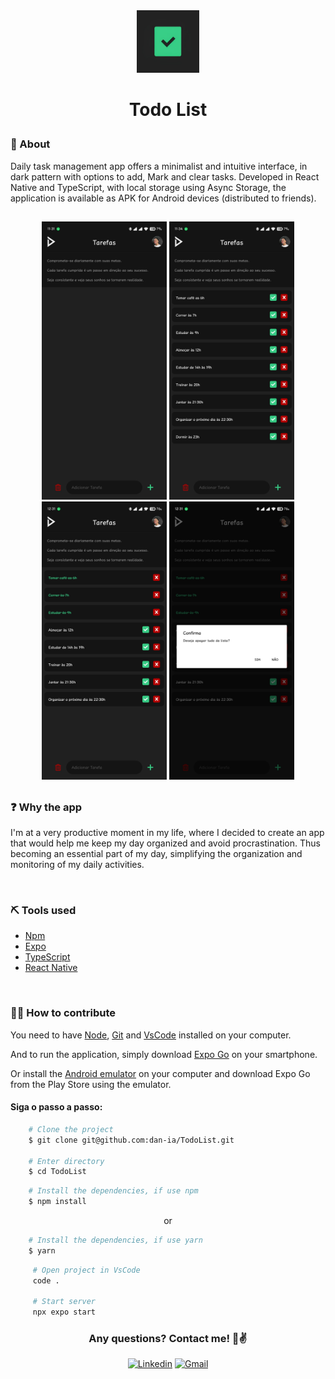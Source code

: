 

<div align="center">
  <img src="./src/assets/Readme/icon.png" width="100px" height="100px">
</div>

<h1 align='center'>
 <p>Todo List </p>
</h1>



### 📕 About

Daily task management app offers
a minimalist and intuitive interface, in
dark pattern with options to add,
Mark and clear tasks. Developed in
React Native and TypeScript, with
local storage using Async Storage,
the application is available as APK for
Android devices (distributed to
friends).

##

<div align="center">
<img width="200" src="./src/assets/Readme/1.jpg">
<img width="200" src="./src/assets/Readme/2.jpg">
<img width="200" src="./src/assets/Readme/3.jpg">
<img width="200" src="./src/assets/Readme/4.jpg">
</div>

##
### ❓ Why the app

I'm at a very productive moment in my life, where I decided to create an app that would help me keep my day organized and avoid procrastination. Thus becoming an essential part of my day, simplifying the organization and monitoring of my daily activities.

&nbsp;
### ⛏️ Tools used

- [Npm](https://docs.npmjs.com/)
- [Expo](https://docs.expo.dev/)
- [TypeScript](https://www.typescriptlang.org/docs/)
- [React Native](https://reactnative.dev/docs/getting-started)

&nbsp;
### 🤝🏽 How to contribute

You need to have [Node](https://nodejs.org/en/download), [Git](https://git-scm.com/download/win) and [VsCode](https://code.visualstudio.com/download) installed on your computer.

And to run the application, simply download [Expo Go](https://play.google.com/store/apps/details?id=host.exp.exponent&hl=pt_BR&gl=US) on your smartphone.

Or install the [Android emulator](https://developer.android.com/studio?hl=pt-br) on your computer and download Expo Go from the Play Store using the emulator.

#### Siga o passo a passo:

````bash
    # Clone the project
    $ git clone git@github.com:dan-ia/TodoList.git

    # Enter directory
    $ cd TodoList
````
````bash
    # Install the dependencies, if use npm
    $ npm install
````
<p align="center">or</p>

````bash
    # Install the dependencies, if use yarn
    $ yarn
````

```` bash
     # Open project in VsCode
     code .

     # Start server
     npx expo start
````
<div align="center">

<h3> Any questions? Contact me! 🩵✌️</h3>

[![Linkedin](https://img.shields.io/badge/Linkedin-1d1e25?style=for-the-badge&logo=linkedin&logoColor=0967c5)](https://www.linkedin.com/in/dan-ia/)
[![Gmail](https://img.shields.io/badge/Gmail-1d1e25?style=for-the-badge&logo=gmail&logoColor=white)](mailto:danieillsilvarv411@gmail.com)


</div>

